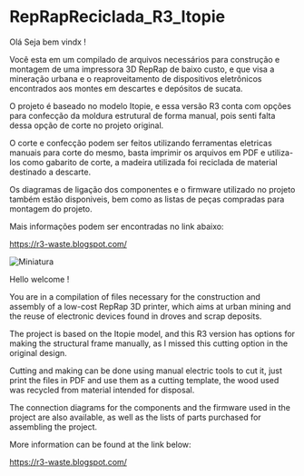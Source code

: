 # RepRapReciclada_R3_Itopie

Olá Seja bem vindx !

Você esta em um compilado de arquivos necessários para construção e montagem de uma impressora 3D RepRap de baixo custo, e que visa a mineração urbana e o reaproveitamento de dispositivos eletrônicos encontrados aos montes em descartes e depósitos de sucata.

O projeto é baseado no modelo Itopie, e essa versão R3 conta com opções para confecção da moldura estrutural de forma manual, pois senti falta dessa opção de corte no projeto original. 

O corte e confecção podem ser feitos utilizando ferramentas eletricas manuais para corte do mesmo, basta imprimir os arquivos em PDF e utiliza-los como gabarito de corte, a madeira utilizada foi reciclada de material destinado a descarte.

Os diagramas de ligação dos componentes e o firmware utilizado no projeto também estão disponiveis, bem como as listas de peças compradas para montagem do projeto.

Mais informações podem ser encontradas no link abaixo:

https://r3-waste.blogspot.com/

![Miniatura](https://user-images.githubusercontent.com/52826593/111537714-8befa480-874a-11eb-833a-d3fbaec912c9.png)

Hello welcome !

You are in a compilation of files necessary for the construction and assembly of a low-cost RepRap 3D printer, which aims at urban mining and the reuse of electronic devices found in droves and scrap deposits.

The project is based on the Itopie model, and this R3 version has options for making the structural frame manually, as I missed this cutting option in the original design.

Cutting and making can be done using manual electric tools to cut it, just print the files in PDF and use them as a cutting template, the wood used was recycled from material intended for disposal.

The connection diagrams for the components and the firmware used in the project are also available, as well as the lists of parts purchased for assembling the project.

More information can be found at the link below:

https://r3-waste.blogspot.com/

